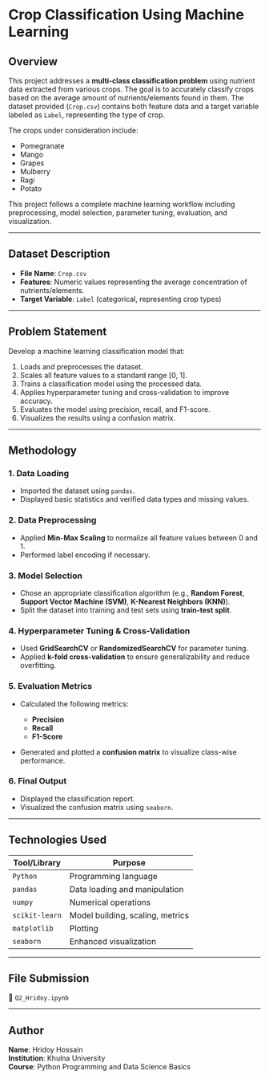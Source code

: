# Crop Classification Using Machine Learning

## Overview

This project addresses a **multi-class classification problem** using nutrient data extracted from various crops. The goal is to accurately classify crops based on the average amount of nutrients/elements found in them. The dataset provided (`Crop.csv`) contains both feature data and a target variable labeled as `Label`, representing the type of crop.

The crops under consideration include:

* Pomegranate
* Mango
* Grapes
* Mulberry
* Ragi
* Potato

This project follows a complete machine learning workflow including preprocessing, model selection, parameter tuning, evaluation, and visualization.

---

## Dataset Description

* **File Name**: `Crop.csv`
* **Features**: Numeric values representing the average concentration of nutrients/elements.
* **Target Variable**: `Label` (categorical, representing crop types)

---

## Problem Statement

Develop a machine learning classification model that:

1. Loads and preprocesses the dataset.
2. Scales all feature values to a standard range \[0, 1].
3. Trains a classification model using the processed data.
4. Applies hyperparameter tuning and cross-validation to improve accuracy.
5. Evaluates the model using precision, recall, and F1-score.
6. Visualizes the results using a confusion matrix.

---

## Methodology

### 1. Data Loading

* Imported the dataset using `pandas`.
* Displayed basic statistics and verified data types and missing values.

### 2. Data Preprocessing

* Applied **Min-Max Scaling** to normalize all feature values between 0 and 1.
* Performed label encoding if necessary.

### 3. Model Selection

* Chose an appropriate classification algorithm (e.g., **Random Forest**, **Support Vector Machine (SVM)**, **K-Nearest Neighbors (KNN)**).
* Split the dataset into training and test sets using **train-test split**.

### 4. Hyperparameter Tuning & Cross-Validation

* Used **GridSearchCV** or **RandomizedSearchCV** for parameter tuning.
* Applied **k-fold cross-validation** to ensure generalizability and reduce overfitting.

### 5. Evaluation Metrics

* Calculated the following metrics:

  * **Precision**
  * **Recall**
  * **F1-Score**
* Generated and plotted a **confusion matrix** to visualize class-wise performance.

### 6. Final Output

* Displayed the classification report.
* Visualized the confusion matrix using `seaborn`.

---

## Technologies Used

| Tool/Library   | Purpose                          |
| -------------- | -------------------------------- |
| `Python`       | Programming language             |
| `pandas`       | Data loading and manipulation    |
| `numpy`        | Numerical operations             |
| `scikit-learn` | Model building, scaling, metrics |
| `matplotlib`   | Plotting                         |
| `seaborn`      | Enhanced visualization           |

---

## File Submission

  📄 `Q2_Hridoy.ipynb`


---

## Author

**Name**: Hridoy Hossain     
**Institution**: Khulna University    
**Course**:  Python Programming and Data Science Basics
